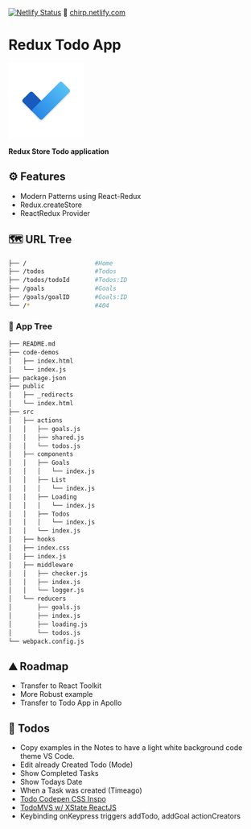 [![Netlify Status](https://api.netlify.com/api/v1/badges/d56e4b2f-0796-43ab-8f4e-419b63d6ab6e/deploy-status)](https://app.netlify.com/sites/react-redux-todo-basic/deploys)
🔗 [chirp.netlify.com](https://react-redux-todo-basic.netlify.app)

# Redux Todo App

<img src="https://raw.githubusercontent.com/moisestech/redux-store/master/public/assets/todos.png" width="150px"/>

**Redux Store Todo application**

## ⚙ Features

- Modern Patterns using React-Redux
- Redux.createStore
- ReactRedux Provider

## 🗺 URL Tree

```bash
├── /                   #Home
├── /todos              #Todos
├── /todos/todoId       #Todos:ID
├── /goals              #Goals
├── /goals/goalID       #Goals:ID
└── /*                  #404
```

### 🌿 App Tree

```bash
├── README.md
├── code-demos
│   ├── index.html
│   └── index.js
├── package.json
├── public
│   ├── _redirects
│   └── index.html
├── src
│   ├── actions
│   │   ├── goals.js
│   │   ├── shared.js
│   │   └── todos.js
│   ├── components
│   │   ├── Goals
│   │   │   └── index.js
│   │   ├── List
│   │   │   └── index.js
│   │   ├── Loading
│   │   │   └── index.js
│   │   ├── Todos
│   │   │   └── index.js
│   │   └── index.js
│   ├── hooks
│   ├── index.css
│   ├── index.js
│   ├── middleware
│   │   ├── checker.js
│   │   ├── index.js
│   │   └── logger.js
│   └── reducers
│       ├── goals.js
│       ├── index.js
│       ├── loading.js
│       └── todos.js
└── webpack.config.js
```

## ⛰️ Roadmap

- Transfer to React Toolkit
- More Robust example
- Transfer to Todo App in Apollo

## 📝 Todos

- Copy examples in the Notes to have a light white background code theme VS Code.
- Edit already Created Todo (Mode)
- Show Completed Tasks
- Show Todays Date
- When a Task was created (Timeago)
- [Todo Codepen CSS Inspo](https://codepen.io/franklynroth/pen/ZYeaBd)
- [TodoMVS w/ XState ReactJS](https://xstate.js.org/docs/examples/todomvc.html#todomvc-with-react)
- Keybinding onKeypress triggers addTodo, addGoal actionCreators
